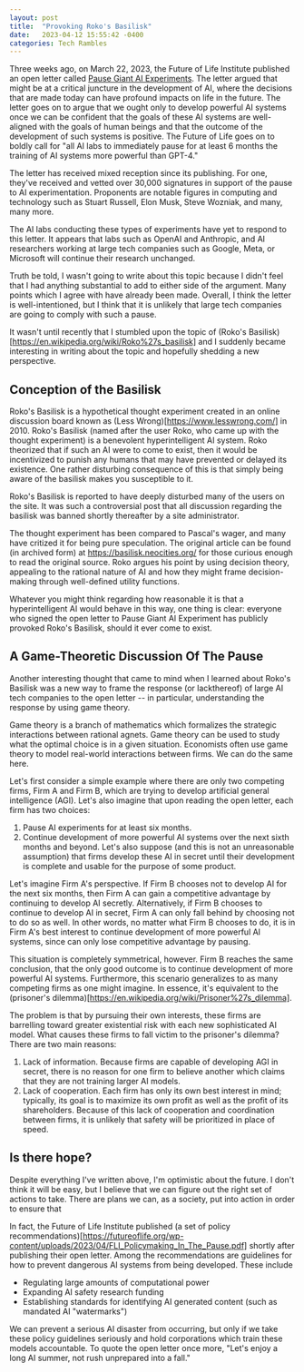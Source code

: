 ```yaml
---
layout: post
title:  "Provoking Roko's Basilisk"
date:   2023-04-12 15:55:42 -0400
categories: Tech Rambles
---
```


Three weeks ago, on March 22, 2023, the Future of Life Institute published an open letter called [Pause Giant AI Experiments](https://futureoflife.org/open-letter/pause-giant-ai-experiments/). The letter argued that might be at a critical juncture in the development of AI, where the decisions that are made today can have profound impacts on life in the future. The letter goes on to argue that we ought only to develop powerful AI systems once we can be confident that the goals of these AI systems are well-aligned with the goals of human beings and that the outcome of the development of such systems is positive. The Future of Life goes on to boldly call for "all AI labs to immediately pause for at least 6 months the training of AI systems more powerful than GPT-4."

The letter has received mixed reception since its publishing. For one, they've received and vetted over 30,000 signatures in support of the pause to AI experimentation. Proponents are notable figures in computing and technology such as Stuart Russell, Elon Musk, Steve Wozniak, and many, many more.

The AI labs conducting these types of experiments have yet to respond to this letter. It appears that labs such as OpenAI and Anthropic, and AI researchers working at large tech companies such as Google, Meta, or Microsoft will continue their research unchanged.

Truth be told, I wasn't going to write about this topic because I didn't feel that I had anything substantial to add to either side of the argument. Many points which I agree with have already been made. Overall, I think the letter is well-intentioned, but I think that it is unlikely that large tech companies are going to comply with such a pause.

It wasn't until recently that I stumbled upon the topic of (Roko's Basilisk)[https://en.wikipedia.org/wiki/Roko%27s_basilisk] and I suddenly became interesting in writing about the topic and hopefully shedding a new perspective.

## Conception of the Basilisk
Roko's Basilisk is a hypothetical thought experiment created in an online discussion board known as (Less Wrong)[https://www.lesswrong.com/] in 2010. Roko's Basilisk (named after the user Roko, who came up with the thought experiment) is a benevolent hyperintelligent AI system. Roko theorized that if such an AI were to come to exist, then it would be incentivized to punish any humans that may have prevented or delayed its existence. One rather disturbing consequence of this is that simply being aware of the basilisk makes you susceptible to it.

Roko's Basilisk is reported to have deeply disturbed many of the users on the site. It was such a controversial post that all discussion regarding the basilisk was banned shortly thereafter by a site administrator.

The thought experiment has been compared to Pascal's wager, and many have critized it for being pure speculation. The original article can be found (in archived form) at https://basilisk.neocities.org/ for those curious enough to read the original source. Roko argues his point by using decision theory, appealing to the rational nature of AI and how they might frame decision-making through well-defined utility functions.

Whatever you might think regarding how reasonable it is that a hyperintelligent AI would behave in this way, one thing is clear: everyone who signed the open letter to Pause Giant AI Experiment has publicly provoked Roko's Basilisk, should it ever come to exist.

## A Game-Theoretic Discussion Of The Pause
Another interesting thought that came to mind when I learned about Roko's Basilisk was a new way to frame the response (or lackthereof) of large AI tech companies to the open letter -- in particular, understanding the response by using game theory.

Game theory is a branch of mathematics which formalizes the strategic interactions between rational agnets. Game theory can be used to study what the optimal choice is in a given situation. Economists often use game theory to model real-world interactions between firms. We can do the same here.

Let's first consider a simple example where there are only two competing firms, Firm A and Firm B, which are trying to develop artificial general intelligence (AGI). Let's also imagine that upon reading the open letter, each firm has two choices:
1. Pause AI experiments for at least six months.
2. Continue development of more powerful AI systems over the next sixth months and beyond.
Let's also suppose (and this is not an unreasonable assumption) that firms develop these AI in secret until their development is complete and usable for the purpose of some product.

Let's imagine Firm A's perspective. If Firm B chooses not to develop AI for the next six months, then Firm A can gain a competitive advantage by continuing to develop AI secretly. Alternatively, if Firm B chooses to continue to develop AI in secret, Firm A can only fall behind by choosing not to do so as well. In other words, no matter what Firm B chooses to do, it is in Firm A's best interest to continue development of more powerful AI systems, since can only lose competitive advantage by pausing.

This situation is completely symmetrical, however. Firm B reaches the same conclusion, that the only good outcome is to continue development of more powerful AI systems. Furthermore, this scenario generalizes to as many competing firms as one might imagine. In essence, it's equivalent to the (prisoner's dilemma)[https://en.wikipedia.org/wiki/Prisoner%27s_dilemma].

The problem is that by pursuing their own interests, these firms are barrelling toward greater existential risk with each new sophisticated AI model. What causes these firms to fall victim to the prisoner's dilemma? There are two main reasons:
1. Lack of information. Because firms are capable of developing AGI in secret, there is no reason for one firm to believe another which claims that they are not training larger AI models.
2. Lack of cooperation. Each firm has only its own best interest in mind; typically, its goal is to maximize its own profit as well as the profit of its shareholders. Because of this lack of cooperation and coordination between firms, it is unlikely that safety will be prioritized in place of speed.

## Is there hope?
Despite everything I've written above, I'm optimistic about the future. I don't think it will be easy, but I believe that we can figure out the right set of actions to take. There are plans we can, as a society, put into action in order to ensure that 

In fact, the Future of Life Institute published (a set of policy recommendations)[https://futureoflife.org/wp-content/uploads/2023/04/FLI_Policymaking_In_The_Pause.pdf] shortly after publishing their open letter. Among the recommendations are guidelines for how to prevent dangerous AI systems from being developed. These include
- Regulating large amounts of computational power
- Expanding AI safety research funding
- Establishing standards for identifying AI generated content (such as mandated AI "watermarks")

We can prevent a serious AI disaster from occurring, but only if we take these policy guidelines seriously and hold corporations which train these models accountable. To quote the open letter once more, "Let's enjoy a long AI summer, not rush unprepared into a fall."
